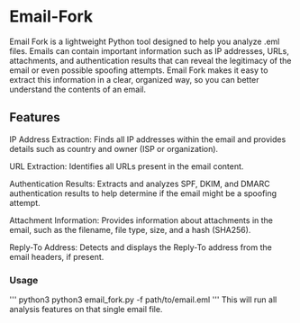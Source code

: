 # Email-Fork
Email Fork is a lightweight Python tool designed to help you analyze .eml files. Emails can contain important information such as IP addresses, URLs, attachments, and authentication results that can reveal the legitimacy of the email or even possible spoofing attempts. Email Fork makes it easy to extract this information in a clear, organized way, so you can better understand the contents of an email.
## Features
IP Address Extraction: Finds all IP addresses within the email and provides details such as country and owner (ISP or organization).

URL Extraction: Identifies all URLs present in the email content.

Authentication Results: Extracts and analyzes SPF, DKIM, and DMARC authentication results to help determine if the email might be a spoofing attempt.

Attachment Information: Provides information about attachments in the email, such as the filename, file type, size, and a hash (SHA256).

Reply-To Address: Detects and displays the Reply-To address from the email headers, if present.
### Usage

''' python3
python3 email_fork.py -f path/to/email.eml
'''
This will run all analysis features on that single email file. 
